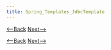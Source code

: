 ```yaml
---
title: Spring_Templates_JdbcTemplate
---
```

[<--Back]({{_site.pagesurl}}/Spring_Templates_JDBC_Template_Uses_Strategy_V4) [Next-->]({{_site.pagesurl}}/Spring_Templates_JdbcTemplate_With_Batch_Insert)



[<--Back]({{_site.pagesurl}}/Spring_Templates_JDBC_Template_Uses_Strategy_V4) [Next-->]({{_site.pagesurl}}/Spring_Templates_JdbcTemplate_With_Batch_Insert)
